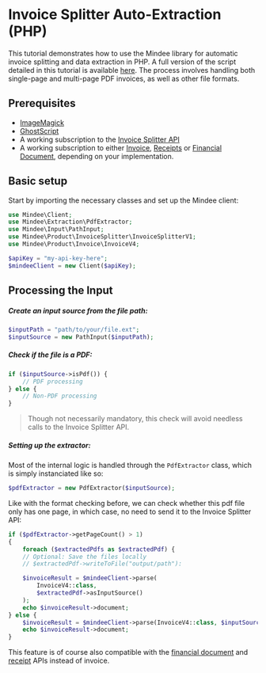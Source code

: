 # Invoice Splitter Auto-Extraction (PHP)

This tutorial demonstrates how to use the Mindee library for automatic invoice splitting and data extraction in PHP.
A full version of the script detailed in this tutorial is
available [here](https://github.com/mindee/mindee-api-php/blob/main/examples/InvoiceSplitterAutoExtractionExample.php).
The process involves handling both single-page and multi-page PDF invoices, as well as other file formats.

## Prerequisites

* [ImageMagick](https://www.php.net/manual/en/imagick.setup.php)
* [GhostScript](https://www.ghostscript.com/)
* A working subscription to
  the [Invoice Splitter API](https://platform.mindee.com/mindee/invoice_splitter/live-interface)
* A working subscription to
  either [Invoice](https://platform.mindee.com/mindee/invoices/live-interface), [Receipts](https://platform.mindee.com/mindee/expense_receipts/live-interface)
  or [Financial Document](https://platform.mindee.com/mindee/financial_document/live-interface), depending on your
  implementation.

## Basic setup

Start by importing the necessary classes and set up the Mindee client:

```php
use Mindee\Client;
use Mindee\Extraction\PdfExtractor;
use Mindee\Input\PathInput;
use Mindee\Product\InvoiceSplitter\InvoiceSplitterV1;
use Mindee\Product\Invoice\InvoiceV4;

$apiKey = "my-api-key-here";
$mindeeClient = new Client($apiKey);
```

## Processing the Input

##### Create an input source from the file path:

```php
$inputPath = "path/to/your/file.ext";
$inputSource = new PathInput($inputPath);
```

##### Check if the file is a PDF:

```php
if ($inputSource->isPdf()) {
    // PDF processing
} else {
    // Non-PDF processing
}
```

> Though not necessarily mandatory, this check will avoid needless calls to the Invoice Splitter API.

##### Setting up the extractor:

Most of the internal logic is handled through the `PdfExtractor` class, which is simply instanciated like so:

```php
$pdfExtractor = new PdfExtractor($inputSource);
```

Like with the format checking before, we can check whether this pdf file only has one page, in which case, no need to
send it to the Invoice Splitter API:

```php
if ($pdfExtractor->getPageCount() > 1)
{
    foreach ($extractedPdfs as $extractedPdf) {
    // Optional: Save the files locally
    // $extractedPdf->writeToFile("output/path"):

    $invoiceResult = $mindeeClient->parse(
        InvoiceV4::class,
        $extractedPdf->asInputSource()
    );
    echo $invoiceResult->document;
} else {
    $invoiceResult = $mindeeClient->parse(InvoiceV4::class, $inputSource);
    echo $invoiceResult->document;
}
```

This feature is of course also compatible with
the [financial document](https://platform.mindee.com/mindee/financial_document/live-interface)
and [receipt](https://platform.mindee.com/mindee/expense_receipts/live-interface) APIs instead of invoice.
